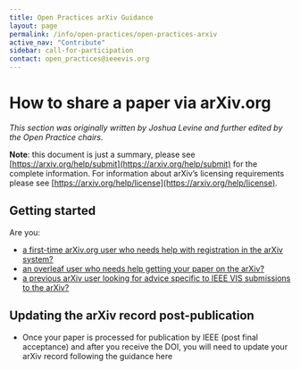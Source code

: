 ```yaml
---
title: Open Practices arXiv Guidance
layout: page
permalink: /info/open-practices/open-practices-arxiv
active_nav: "Contribute"
sidebar: call-for-participation
contact: open_practices@ieeevis.org
---
```


<style>
.content img {
  width: 100%;
}
</style>

# How to share a paper via arXiv.org
*This section was originally written by Joshua Levine and further edited by the Open Practice chairs.*

**Note**: this document is just a summary, please see [https://arxiv.org/help/submit](https://arxiv.org/help/submit) for the complete information. For information about arXiv’s licensing requirements please see [https://arxiv.org/help/license](https://arxiv.org/help/license).

## Getting started

Are you:

* [a first-time arXiv.org user who needs help with registration in the arXiv system?](arxiv-first-time-user)
* [an overleaf user who needs help getting your paper on the arXiv?](overleaf-user)
* [a previous arXiv user looking for advice specific to IEEE VIS submissions to the arXiv?](vis-specific-arxiv-recommendations)

## Updating the arXiv record post-publication
* Once your paper is processed for publication by IEEE (post final acceptance) and after you receive the DOI, you will need to update your arXiv record following the guidance here
